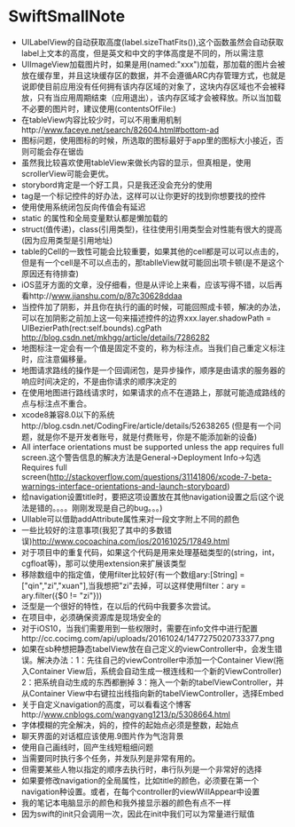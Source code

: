 # SwiftSmallNote
- UILabelView的自动获取高度(label.sizeThatFits()),这个函数虽然会自动获取label上文本的高度，但是英文和中文的字体高度是不同的，所以需注意
- UIImageView加载图片时，如果是用(named:"xxx")加载，那加载的图片会被放在缓存里，并且这块缓存区的数据，并不会遵循ARC内存管理方式，也就是说即使目前应用没有任何拥有该内存区域的对象了，这块内存区域也不会被释放，只有当应用周期结束（应用退出），该内存区域才会被释放。所以当加载不必要的图片时，建议使用(contentsOfFile:)
- 在tableView内容比较少时，可以不用重用机制http://www.faceye.net/search/82604.html#bottom-ad
- 图标问题，使用图标的时候，所选取的图标最好于app里的图标大小接近，否则可能会存在锯齿
- 虽然我比较喜欢使用tableView来做长内容的显示，但真相是，使用scrollerView可能会更优。
- storybord肯定是一个好工具，只是我还没会充分的使用
- tag是一个标记控件的好办法，这样可以让你更好的找到你想要找的控件
- 使用使用系统闭包反向传值会有延迟
- static 的属性和全局变量默认都是懒加载的
- struct(值传递)，class(引用类型)，往往使用引用类型会对性能有很大的提高(因为应用类型是引用地址)
- table的Cell的一致性可能会比较重要，如果其他的cell都是可以可以点击的，但是有一个cell是不可以点击的，那tablleView就可能回出项卡顿(是不是这个原因还有待排查)
- iOS蓝牙方面的文章，没仔细看，但是从评论上来看，应该写得不错，以后再看http://www.jianshu.com/p/87c30628ddaa
- 当控件加了阴影，并且你在执行的画的时候，可能回照成卡顿，解决的办法，可以在加阴影之前加上这一句来描述控件的边界xxx.layer.shadowPath = UIBezierPath(rect:self.bounds).cgPath http://blog.csdn.net/mkhgg/article/details/7286282
- 地图标注一定会有一个值是固定不变的，称为标注点。当我们自己重定义标注时，应注意偏移量。
- 地图请求路线的操作是一个回调闭包，是异步操作，顺序是由请求的服务器的响应时间决定的，不是由你请求的顺序决定的
- 在使用地图进行路线请求时，如果请求的点不在道路上，那就可能造成路线的点与标注点不重合。
- xcode8兼容8.0以下的系统http://blog.csdn.net/CodingFire/article/details/52638265 (但是有一个问题，就是你不是开发者账号，就是付费账号，你是不能添加新的设备)
- All interface orientations must be supported unless the app requires full screen.这个警告信息的解决方法是General->Deployment Info->勾选Requires full screen(http://stackoverflow.com/questions/31141806/xcode-7-beta-warnings-interface-orientations-and-launch-storyboard)
- 给navigation设置title时，要把这项设置放在其他navigation设置之后(这个说法是错的。。。。刚刚发现是自己的bug。。。)
- UIlable可以借助addAttribute属性来对一段文字附上不同的颜色
- 一些比较好的注意事项(我犯了其中的多数错误)http://www.cocoachina.com/ios/20161025/17849.html
- 对于项目中的重复代码，如果这个代码是用来处理基础类型的(string，int，cgfloat等)，那可以使用extension来扩展该类型
-  移除数组中的指定值，使用filter比较好(有一个数组ary:[String] = ["qin","zi","xuan"],当我想把"zi"去掉，可以这样使用filter：ary = ary.filter({$0 != "zi"}))
- 泛型是一个很好的特性，在以后的代码中我要多次尝试。
- 在项目中，必须确保资源库是现场安全的
- 对于iOS10，当我们需要用到一些权限时，需要在info文件中进行配置http://cc.cocimg.com/api/uploads/20161024/1477275020733377.png
- 如果在sb种想把静态tabelView放在自己定义的viewController中，会发生错误。解决办法：1：先往自己的viewController中添加一个Container View(拖入Container View后，系统会自动生成一根连线和一个新的ViewController) 2：把系统自动生成的东西都删掉 3：拖入一个新的tabelViewController，并从Container View中右键拉出线指向新的tabelViewController，选择Embed
- 关于自定义navigation的高度，可以看看这个博客http://www.cnblogs.com/wangyang1213/p/5308664.html
- 字体模糊的完全解决，妈的，控件的起始点必须是整数，起始点
- 聊天界面的对话框应该使用.9图片作为气泡背景
- 使用自己画线时，回产生线短粗细问题
- 当需要同时执行多个任务，并发队列是非常有用的。
- 但需要某些人物以指定的顺序去执行时，串行队列是一个非常好的选择
- 如果要修改navigation的全局属性，比如title的颜色，必须要在第一个navigation种设置。或者，在每个controller的viewWillAppear中设置
- 我的笔记本电脑显示的颜色和我外接显示器的颜色有点不一样
- 因为swift的init只会调用一次，因此在init中我们可以为常量进行赋值
